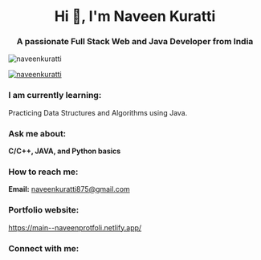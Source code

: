 <h1 align="center">Hi 👋, I'm Naveen Kuratti</h1>
<h3 align="center">A passionate Full Stack Web and Java Developer from India</h3>

<p align="left"> <img src="https://komarev.com/ghpvc/?username=naveenkuratti&label=Profile%20views&color=0e75b6&style=flat" alt="naveenkuratti" /> </p>
<p align="left"> <a href="https://github.com/ryo-ma/github-profile-trophy"><img src="https://github-profile-trophy.vercel.app/?username=naveenkuratti" alt="naveenkuratti" /></a> </p>

<h3 align="left">I am currently learning:</h3>
<p align="left">Practicing Data Structures and Algorithms using Java.</p>

<h3 align="left">Ask me about:</h3>
<p align="left"><strong>C/C++, JAVA, and Python basics</strong></p>

<h3 align="left">How to reach me:</h3>
<p align="left"><strong>Email:</strong> <a href="mailto:naveenkuratti875@gmail.com">naveenkuratti875@gmail.com</a></p>

<h3 align="left">Portfolio website:</h3>
<p align="left"><a href="https://main--naveenprotfoli.netlify.app/" target="_blank">https://main--naveenprotfoli.netlify.app/</a></p>

<h3 align="left">Connect with me:</h3>
<p align="left">
<a href="https://linkedin.com/in/naveenkuratti" target="_blank"><img align
